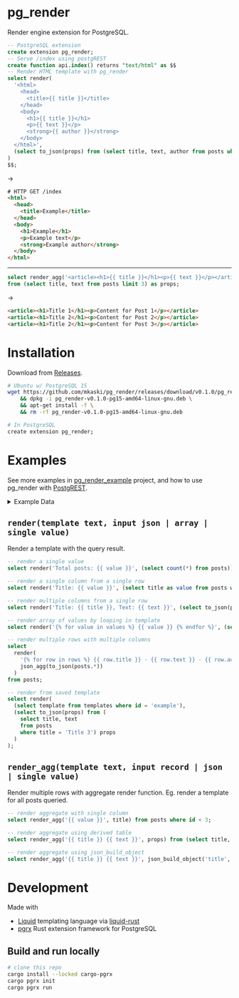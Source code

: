 # pg_render

Render engine extension for PostgreSQL.

```sql
-- PostgreSQL extension
create extension pg_render;
-- Serve /index using postgREST
create function api.index() returns "text/html" as $$
-- Render HTML template with pg_render
select render(
  '<html>
    <head>
      <title>{{ title }}</title>
    </head>
    <body>
      <h1>{{ title }}</h1>
      <p>{{ text }}</p>
      <strong>{{ author }}</strong>
    </body>
  </html>',
  (select to_json(props) from (select title, text, author from posts where id = 1) props)
)
$$;
```

->

```html
# HTTP GET /index
<html>
  <head>
    <title>Example</title>
  </head>
  <body>
    <h1>Example</h1>
    <p>Example text</p>
    <strong>Example author</strong>
  </body>
</html>
```
---
```sql
select render_agg('<article><h1>{{ title }}</h1><p>{{ text }}</p></article>', props)
from (select title, text from posts limit 3) as props;
```
->
```html
<article><h1>Title 1</h1><p>Content for Post 1</p></article>
<article><h1>Title 2</h1><p>Content for Post 2</p></article>
<article><h1>Title 2</h1><p>Content for Post 3</p></article>
```

# Installation

Download from [Releases](https://github.com/mkaski/pg_render/releases).

```bash
# Ubuntu w/ PostgreSQL 15
wget https://github.com/mkaski/pg_render/releases/download/v0.1.0/pg_render-v0.1.0-pg15-amd64-linux-gnu.deb \
    && dpkg -i pg_render-v0.1.0-pg15-amd64-linux-gnu.deb \
    && apt-get install -f \
    && rm -rf pg_render-v0.1.0-pg15-amd64-linux-gnu.deb

# In PostgreSQL
create extension pg_render;
```

# Examples

See more examples in [pg_render_example](https://github.com/mkaski/pg_render_example/blob/master/sql/002_products.sql) project, and how to use pg_render with [PostgREST](https://postgrest.org).

<details>
<summary>Example Data</summary>

```sql
create table posts (id serial primary key, title text not null, text text not null, author text not null);
insert into posts (title, text, author) values
  ('Title', 'Example content', 'Author'),
  ('Title 2', 'Example content 2', 'Author 2'),
  ('Title 3', 'Example content 3', 'Author 3');

create table templates (id text primary key, template text not null);
insert into templates (id, template) values ('example', '<header>{{ title }}</header><article>{{ text }}</article>');
```

</details>

## `render(template text, input json | array | single value)`

Render a template with the query result.

```sql
-- render a single value
select render('Total posts: {{ value }}', (select count(*) from posts));

-- render a single column from a single row
select render('Title: {{ value }}', (select title as value from posts where id = 1));

-- render multiple columns from a single row
select render('Title: {{ title }}, Text: {{ text }}', (select to_json(props) from (select title, text from posts where id = 1) props));

-- render array of values by looping in template
select render('{% for value in values %} {{ value }} {% endfor %}', (select array(select title from posts)));

-- render multiple rows with multiple columns
select
  render(
    '{% for row in rows %} {{ row.title }} - {{ row.text }} - {{ row.author }} {% endfor %}',
    json_agg(to_json(posts.*))
  )
from posts;

-- render from saved template
select render(
  (select template from templates where id = 'example'),
  (select to_json(props) from (
    select title, text 
    from posts 
    where title = 'Title 3') props
  )
);
```

## `render_agg(template text, input record | json | single value)`

Render multiple rows with aggregate render function. Eg. render a template for all posts queried.


```sql
-- render aggregate with single column
select render_agg('{{ value }}', title) from posts where id < 3;

-- render aggregate using derived table
select render_agg('{{ title }} {{ text }}', props) from (select title, text from posts) as props;

-- render aggregate using json_build_object
select render_agg('{{ title }} {{ text }}', json_build_object('title', title, 'text', text)) from posts;
```

# Development

Made with

- [Liquid](https://shopify.github.io/liquid/) templating language via [liquid-rust](https://github.com/cobalt-org/liquid-rust)
- [pgrx](https://github.com/pgcentralfoundation/pgrx) Rust extension framework for PostgreSQL

## Build and run locally

```bash
# clone this repo
cargo install --locked cargo-pgrx
cargo pgrx init
cargo pgrx run
```
